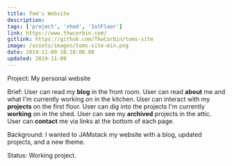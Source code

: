 ```yaml
---
title: Tom's Website
description:
tags: ['project', 'shed', '1stFloor']
link: https://www.thwcorbin.com/
gitlink: https://github.com/ThwCorbin/toms-site
image: /assets/images/toms-site-min.png
date: 2019-11-09 18:10:00.00
updated: 2019-11-09
---
```


Project: My personal website

Brief: User can read my **blog** in the front room. User can read **about** me and what I'm currently working on in the kitchen. User can interact with my **projects** on the first floor. User can dig into the projects I'm currently **working** on in the shed. User can see my **archived** projects in the attic. User can **contact** me via links at the bottom of each page.

Background: I wanted to JAMstack my website with a blog, updated projects, and a new theme.

Status: Working project.

